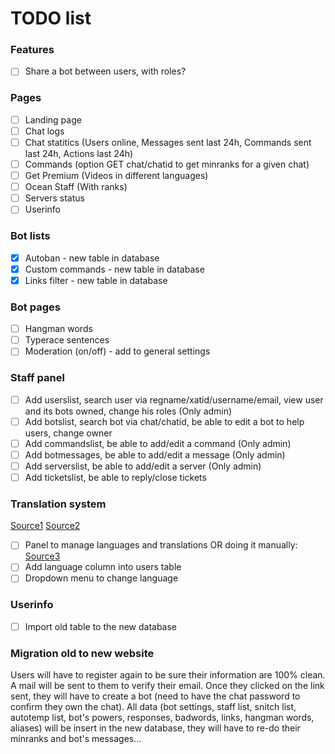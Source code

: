 # TODO list

### Features
* [ ] Share a bot between users, with roles?

### Pages
* [ ] Landing page
* [ ] Chat logs
* [ ] Chat statitics (Users online, Messages sent last 24h, Commands sent last 24h, Actions last 24h)
* [ ] Commands (option GET chat/chatid to get minranks for a given chat)
* [ ] Get Premium (Videos in different languages)
* [ ] Ocean Staff (With ranks)
* [ ] Servers status
* [ ] Userinfo

### Bot lists
* [x] Autoban - new table in database
* [x] Custom commands - new table in database
* [x] Links filter - new table in database

### Bot pages
* [ ] Hangman words
* [ ] Typerace sentences
* [ ] Moderation (on/off) - add to general settings

### Staff panel
* [ ] Add userslist, search user via regname/xatid/username/email, view user and its bots owned, change his roles (Only admin)
* [ ] Add botslist, search bot via chat/chatid, be able to edit a bot to help users, change owner
* [ ] Add commandslist, be able to add/edit a command (Only admin)
* [ ] Add botmessages, be able to add/edit a message (Only admin)
* [ ] Add serverslist, be able to add/edit a server (Only admin)
* [ ] Add ticketslist, be able to reply/close tickets

### Translation system
[Source1](https://github.com/caouecs/Laravel-lang)
[Source2](https://github.com/Waavi/translation)
* [ ] Panel to manage languages and translations
OR doing it manually:
[Source3](https://laravel.com/docs/5.4/localization)
* [ ] Add language column into users table
* [ ] Dropdown menu to change language

### Userinfo
* [ ] Import old table to the new database

### Migration old to new website
Users will have to register again to be sure their information are 100% clean.
A mail will be sent to them to verify their email.
Once they clicked on the link sent, they will have to create a bot (need to have the chat password to confirm they own the chat).
All data (bot settings, staff list, snitch list, autotemp list, bot's powers, responses, badwords, links, hangman words, aliases) will be insert in the new database, they will have to re-do their minranks and bot's messages...
